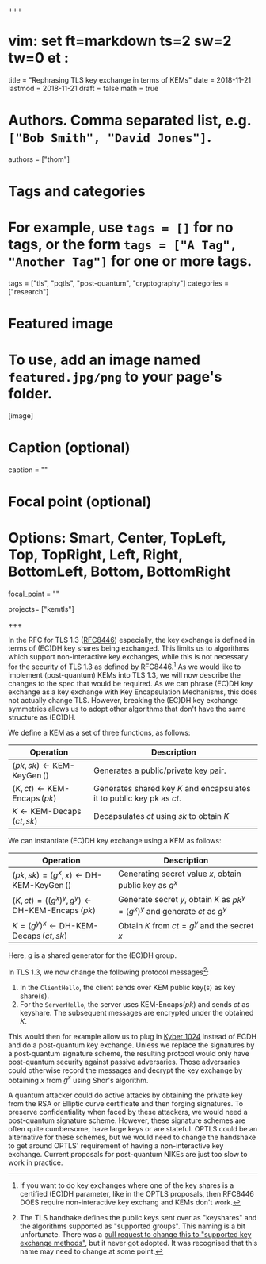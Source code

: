 +++
# vim: set ft=markdown ts=2 sw=2 tw=0 et :

title = "Rephrasing TLS key exchange in terms of KEMs"
date = 2018-11-21
lastmod = 2018-11-21
draft = false
math = true

# Authors. Comma separated list, e.g. `["Bob Smith", "David Jones"]`.
authors = ["thom"]

# Tags and categories
# For example, use `tags = []` for no tags, or the form `tags = ["A Tag", "Another Tag"]` for one or more tags.
tags = ["tls", "pqtls", "post-quantum", "cryptography"]
categories = ["research"]

# Featured image
# To use, add an image named `featured.jpg/png` to your page's folder. 
[image]
  # Caption (optional)
  caption = ""

  # Focal point (optional)
  # Options: Smart, Center, TopLeft, Top, TopRight, Left, Right, BottomLeft, Bottom, BottomRight
  focal_point = ""

projects= ["kemtls"]

+++

In the RFC for TLS 1.3 ([RFC8446][rfc8446]) especially, the key exchange is defined in terms of (EC)DH key shares being exchanged.
This limits us to algorithms which support non-interactive key exchanges, while this is not necessary for the security of TLS 1.3 as defined by RFC8446.[^NIKEs]
As we would like to implement (post-quantum) KEMs into TLS 1.3, we will now describe the changes to the spec that would be required.
As we can phrase (EC)DH key exchange as a key exchange with Key Encapsulation Mechanisms, this does not actually change TLS.
However, breaking the (EC)DH key exchange symmetries allows us to adopt other algorithms that don't have the same structure as (EC)DH.

We define a KEM as a set of three functions, as follows:

| Operation                                                                          | Description                                                                              |
|------------------------------------------------------------------------------------|------------------------------------------------------------------------------------------|
| $(pk, sk) \leftarrow {\operatorname{KEM-KeyGen}}()$                                | Generates a public/private key pair.                                                      |
| $(K, ct) \leftarrow {\operatorname{KEM-Encaps}}(pk)$                               | Generates shared key $K$ and encapsulates it to public key pk as $ct$.                   |
| $K \leftarrow {\operatorname{KEM-Decaps}}(ct, sk)$                                 | Decapsulates $ct$ using $sk$ to obtain $K$                                               |

We can instantiate (EC)DH key exchange using a KEM as follows:


| Operation                                                                          | Description                                                                              |
|------------------------------------------------------------------------------------|------------------------------------------------------------------------------------------|
| $(pk, sk) = (g^x, x) \leftarrow {\operatorname{DH-KEM-KeyGen}}()$                  | Generating secret value $x$, obtain public key as $g^x$                                  |
| $(K, ct) = ({(g^x)}^y, g^y) \leftarrow {\operatorname{DH-KEM-Encaps}}(pk)$         | Generate secret $y$, obtain $K$ as ${pk}^y = {(g^x)}^y$ and generate $ct$ as $g^y$       |
| $K = {(g^y)}^x \leftarrow {\operatorname{DH-KEM-Decaps}}(ct, sk)$                  | Obtain $K$ from $ct=g^y$ and the secret $x$                                              |

Here, $g$ is a shared generator for the (EC)DH group.

In TLS 1.3, we now change the following protocol messages[^keyshares]:

 1. In the `ClientHello`, the client sends over KEM public key(s) as key share(s).
 2. For the `ServerHello`, the server uses $\text{KEM-Encaps}(pk)$ and sends $ct$ as keyshare. 
       The subsequent messages are encrypted under the obtained $K$.

This would then for example allow us to plug in [Kyber 1024][kyber] instead of ECDH and do a post-quantum key exchange.
Unless we replace the signatures by a post-quantum signature scheme, the resulting protocol would only have post-quantum security against passive adversaries.
Those adversaries could otherwise record the messages and decrypt the key exchange by obtaining $x$ from $g^x$ using Shor's algorithm.

A quantum attacker could do active attacks by obtaining the private key from the RSA or Elliptic curve certificate and then forging signatures.
To preserve confidentiality when faced by these attackers, we would need a post-quantum signature scheme.
However, these signature schemes are often quite cumbersome, have large keys or are stateful.
OPTLS could be an alternative for these schemes, but we would need to change the handshake to get around OPTLS' requirement of having a non-interactive key exchange.
Current proposals for post-quantum NIKEs are just too slow to work in practice.

[^NIKEs]: If you want to do key exchanges where one of the key shares is a certified (EC)DH parameter, like in the OPTLS proposals, then RFC8446 DOES require non-interactive key exchang and KEMs don't work.
[^keyshares]: The TLS handhake defines the public keys sent over as "keyshares" and the algorithms supported as "supported groups". This naming is a bit unfortunate. There was a [pull request to change this to "supported key exchange methods"][kempr], but it never got adopted. It was recognised that this name may need to change at some point.

[rfc8446]: https://tools.ietf.org/html/rfc8446
[kyber]: https://pq-crystals.org/kyber/
[kempr]: https://mailarchive.ietf.org/arch/msg/tls/AnSksztK1vSaWB1Fzqdph0hryxw
